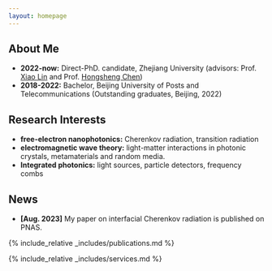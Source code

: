 ```yaml
---
layout: homepage
---
```


## About Me
- **2022-now:**  Direct-PhD. candidate, Zhejiang University (advisors: Prof. [Xiao Lin](https://scholar.google.com/citations?user=DmHN_F8AAAAJ&hl=en&oi=ao) and Prof. [Hongsheng Chen](https://scholar.google.com/citations?user=w1p_Wf0AAAAJ&hl=zh-CN))
- **2018-2022:** Bachelor, Beijing University of Posts and Telecommunications (Outstanding graduates, Beijing, 2022)

## Research Interests
- **free-electron nanophotonics:** Cherenkov radiation, transition radiation
- **electromagnetic wave theory:** light-matter interactions in photonic crystals, metamaterials and random media.
- **Integrated photonics:** light sources, particle detectors, frequency combs
  
## News
- **[Aug. 2023]** My paper on interfacial Cherenkov radiation is published on PNAS.


{% include_relative _includes/publications.md %}

{% include_relative _includes/services.md %}

